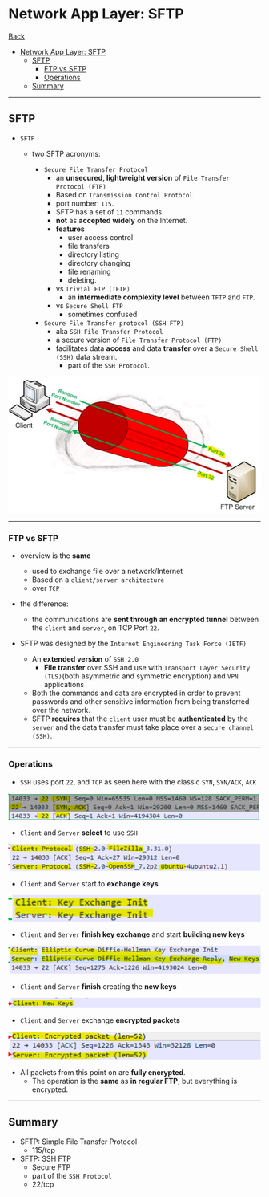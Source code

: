 # Network App Layer: SFTP

[Back](../../index.md)

- [Network App Layer: SFTP](#network-app-layer-sftp)
  - [SFTP](#sftp)
    - [FTP vs SFTP](#ftp-vs-sftp)
    - [Operations](#operations)
  - [Summary](#summary)

---

## SFTP

- `SFTP`

  - two SFTP acronyms:

    - `Secure File Transfer Protocol`
      - an **unsecured, lightweight version** of `File Transfer Protocol (FTP)`
      - Based on `Transmission Control Protocol`
      - port number: `115`.
      - SFTP has a set of `11` commands.
      - **not** as **accepted widely** on the Internet.
      - **features**
        - user access control
        - file transfers
        - directory listing
        - directory changing
        - file renaming
        - deleting.
      - vs `Trivial FTP (TFTP)`
        - an **intermediate complexity level** between `TFTP` and `FTP`.
      - vs `Secure Shell FTP`
        - sometimes confused
    - `Secure File Transfer protocol (SSH FTP)`
      - aka `SSH File Transfer Protocol`
      - a secure version of `File Transfer Protocol (FTP)`
      - facilitates data **access** and data **transfer** over a `Secure Shell (SSH)` data stream.
        - part of the `SSH Protocol`.

![SFTP_diagram](./pic/SFTP_diagram.png)

---

### FTP vs SFTP

- overview is the **same**
  - used to exchange file over a network/Internet
  - Based on a `client/server architecture`
  - over `TCP`
- the difference:

  - the communications are **sent through an encrypted tunnel** between the `client` and `server`, on TCP Port `22`.

- SFTP was designed by the `Internet Engineering Task Force (IETF)`
  - An **extended version** of `SSH 2.0`
    - **File transfer** over SSH and use with `Transport Layer Security (TLS)`(both asymmetric and symmetric encryption) and `VPN` applications
  - Both the commands and data are encrypted in order to prevent passwords and other sensitive information from being transferred over the network.
  - SFTP **requires** that the `client` user must be **authenticated** by the `server` and the data transfer must take place over a `secure channel (SSH)`.

---

### Operations

- `SSH` uses port `22`, and `TCP` as seen here with the classic `SYN`, `SYN/ACK`, `ACK`

![sftp_op01.png](./pic/sftp_op01.png)

- `Client` and `Server` **select** to use `SSH`

![sftp_op01.png](./pic/sftp_op02.png)

- `Client` and `Server` start to **exchange keys**

![sftp_op01.png](./pic/sftp_op03.png)

- `Client` and `Server` **finish key exchange** and start **building new keys**

![sftp_op01.png](./pic/sftp_op04.png)

- `Client` and `Server` **finish** creating the **new keys**

![sftp_op01.png](./pic/sftp_op05.png)

- `Client` and `Server` exchange **encrypted packets**

![sftp_op01.png](./pic/sftp_op06.png)

- All packets from this point on are **fully encrypted**.
  - The operation is the **same** as **in regular FTP**, but everything is encrypted.

---

## Summary

- SFTP: Simple File Transfer Protocol
  - 115/tcp
- SFTP: SSH FTP
  - Secure FTP
  - part of the `SSH Protocol`
  - 22/tcp
